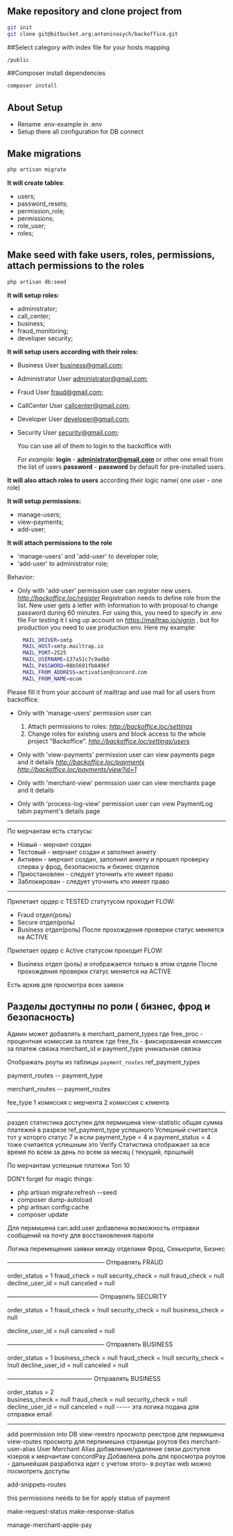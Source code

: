 ## Make repository and clone project from 
```bash 
git init
git clone git@bitbucket.org:antoninasych/backoffice.git
```
##Select category with index file for your hosts mapping
```bash 
/public
```

##Composer install dependencies
```bash 
composer install
```
## About Setup
- Rename .env-example in .env
- Setup there all configuration for DB connect
 
## Make migrations
```bash 
php artisan migrate
```
  **It will create tables**:
  
- users;
- password_resets;
- permission_role;
- permissions;
- role_user;
- roles;


## Make seed with fake users, roles, permissions, attach permissions to the roles
```bash 
php artisan db:seed
```

**It will setup roles:**

- administrator;	 
- call_center; 	
- business;	 
- fraud_monitoring;	 	
- developer security;	
 
**It will setup users according with their roles:**

- Business User	business@gmail.com;	 
- Administrator User	administrator@gmail.com; 
- Fraud User	fraud@gmail.com;	 
- CallCenter User	callcenter@gmail.com;	 
- Developer User	developer@gmail.com;	 
- Security User	security@gmail.com;
  
  You can use all of them to login to the backoffice with 
  
  _For example:_
  **login** - **administrator@gmail.com** or other one email from the list of users
  **password** - **password** by default for pre-installed users.
  
        
**It will also attach roles to users** according their logic name( one user - one role)

**It will setup permissions:**
 - manage-users;
 - view-payments;
 - add-user;

**It will attach permissions to the role** 
 - 'manage-users' and 'add-user' to developer role;
 - 'add-user' to administrator role;

Behavior:

 - Only with 'add-user' permission user can register new users.
     _http://backoffice.loc/register_
     Registration needs to define role from the list.
     New user gets a letter with information to with proposal to change password during 60 minutes.
     For using this, you need to specify in .env file
     For testing it I sing up account on https://mailtrap.io/signin ,
      but for production you need to use production env.
     Here my example:
```bash 
     MAIL_DRIVER=smtp
     MAIL_HOST=smtp.mailtrap.io
     MAIL_PORT=2525
     MAIL_USERNAME=137a51c7c9adbb
     MAIL_PASSWORD=98b5691fb8496f
     MAIL_FROM_ADDRESS=activation@concord.com
     MAIL_FROM_NAME=ecom
```
   Please fill it from your account of mailtrap and use mail for all users from backoffice.
     
 - Only with 'manage-users' permission user can 
   1. Attach permissions to roles:
     _http://backoffice.loc/settings_
   2. Change roles for existing users and block access to the whole project "Backoffice".
    _http://backoffice.loc/settings/users_
    
 - Only with 'view-payments'  permission user can view payments page and it details
    _http://backoffice.loc/payments_
    _http://backoffice.loc/payments/view?id=1_
 
  - Only with 'merchant-view'  permission user can view merchants page and it details
  - Only with 'process-log-view'  permission user can view PaymentLog tabin payment's details page
  
---------
По мерчантам есть статусы:
 - Новый   - мерчант создан 
 - Тестовый - мерчант создан и заполнил анкету
 - Активен - мерчант создан, заполнил анкету и прошел проверку сперва у фрод, безопасность и бизнес отделов
 - Приостановлен - следует уточнить кто имеет право
 - Заблокирован - следует уточнить кто имеет право
 
----------------------- 
 Прилетает ордер с TESTED статутусом проходит FLOW:
 - Fraud отдел(роль)
 - Secure отдел(роль)
 - Business отдел(роль)
 После прохождения проверки статус меняется на ACTIVE
 
 
Прилетает ордер с Active статусом проходит FLOW:
  - Business отдел (роль) и отображается только в этом отделе
После прохождения проверки статус меняется на ACTIVE  

Есть архив для просмотра всех заявок

Разделы доступны по роли ( бизнес, фрод и безопасность)
----------

Админ может добавлять в merchant_pament_types
где free_proc - процентная комиссия за платеж
где free_fix - фиксированная комиссия за платеж
связка merchant_id и payment_type уникальная связка

Отображать роуты из таблицы `payment_routes` ref_payment_types

payment_routes --  payment_type

merchant_routes -- payment_routes

fee_type
1 комиссия с мерчента
2 комиссия с клиента

-------
раздел статистика доступен для пермишена view-statistic
общая сумма платежей в разрезе ref_payment_type успешного
Успешный считается тот у которго статус 7 и если payment_type = 4 и payment_status = 4 тоже считается успешным
это Verify
Статистика отображает 
за все время по всем
за день по всем
за месяц ( текущий, прошлый)

По мерчантам успешные платежи Топ 10
 
 
 DON't forget for magic things:
 - php artisan migrate:refresh --seed
 - composer dump-autoload
 - php artisan config:cache  
 - composer update
 
Для пермишена can.add.user добавлена возможность отправки сообщений на почту для восстановления пароля

Логика перемещения заявки между отделами Фрод, Секьюрити, Бизнес 


————————————————
Отправлять FRAUD

order_status = 1
fraud_check = null
security_check = null
fraud_check = null
decline_user_id = null
canceled = null


———————————————
Отправлять SECURITY

order_status = 1
fraud_check = !null
security_check = null
business_check = null

decline_user_id = null
canceled = null


 ————————————————
Отправлять BUSINESS

order_status = 1
business_check = null
fraud_check = !null
security_check = !null
decline_user_id = null
canceled = null

——————————————
Отправлять BUSINESS

order_status = 2  
business_check = null
fraud_check = null
security_check = null
decline_user_id = null
canceled = null
 -----  эта логика подана для отправки email
 
 
 ------------------------------------------
 add poermission into DB
 view-reestrs просмотр реестров для пермишена
 view-routes просмотр для перпимешна страницы роутов без 
 merchant-user-alias  User Merchant Alias добавление/удаление связи доступов юзеров к мерчантам concordPay
  Добавлена роль для просмотра роутов - дальнейшая разработка идет с учетом этого- в роутах web можно посмотреть доступы
  
  add-snippets-routes
  
  this permissions needs to be for apply status of payment
  
   make-request-status
   make-response-status

   manage-merchant-apple-pay
